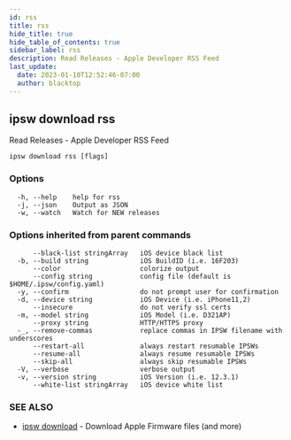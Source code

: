 ```yaml
---
id: rss
title: rss
hide_title: true
hide_table_of_contents: true
sidebar_label: rss
description: Read Releases - Apple Developer RSS Feed
last_update:
  date: 2023-01-10T12:52:46-07:00
  author: blacktop
---
```

## ipsw download rss

Read Releases - Apple Developer RSS Feed

```
ipsw download rss [flags]
```

### Options

```
  -h, --help    help for rss
  -j, --json    Output as JSON
  -w, --watch   Watch for NEW releases
```

### Options inherited from parent commands

```
      --black-list stringArray   iOS device black list
  -b, --build string             iOS BuildID (i.e. 16F203)
      --color                    colorize output
      --config string            config file (default is $HOME/.ipsw/config.yaml)
  -y, --confirm                  do not prompt user for confirmation
  -d, --device string            iOS Device (i.e. iPhone11,2)
      --insecure                 do not verify ssl certs
  -m, --model string             iOS Model (i.e. D321AP)
      --proxy string             HTTP/HTTPS proxy
  -_, --remove-commas            replace commas in IPSW filename with underscores
      --restart-all              always restart resumable IPSWs
      --resume-all               always resume resumable IPSWs
      --skip-all                 always skip resumable IPSWs
  -V, --verbose                  verbose output
  -v, --version string           iOS Version (i.e. 12.3.1)
      --white-list stringArray   iOS device white list
```

### SEE ALSO

* [ipsw download](/docs/cli/ipsw/download)	 - Download Apple Firmware files (and more)

